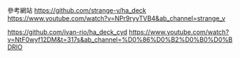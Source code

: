 參考網站
https://github.com/strange-v/ha_deck
https://www.youtube.com/watch?v=NPr9ryyTVB4&ab_channel=strange_v

https://github.com/ivan-rio/ha_deck_cyd
https://www.youtube.com/watch?v=NtF0wyf12DM&t=317s&ab_channel=%D0%86%D0%B2%D0%B0%D0%BDRIO
